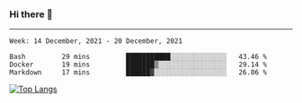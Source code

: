### Hi there 👋
---
<!--START_SECTION:waka-->
```text
Week: 14 December, 2021 - 20 December, 2021

Bash         29 mins         ███████████░░░░░░░░░░░░░░   43.46 % 
Docker       19 mins         ███████▒░░░░░░░░░░░░░░░░░   29.14 % 
Markdown     17 mins         ██████▓░░░░░░░░░░░░░░░░░░   26.06 % 
```
<!--END_SECTION:waka-->

[![Top Langs](https://github-readme-stats.vercel.app/api/top-langs/?username=HyunAh-iia&layout=compact)](https://github.com/anuraghazra/github-readme-stats)
<!--
**HyunAh-iia/HyunAh-iia** is a ✨ _special_ ✨ repository because its `README.md` (this file) appears on your GitHub profile.

Here are some ideas to get you started:

- 🔭 I’m currently working on ...
- 🌱 I’m currently learning ...
- 👯 I’m looking to collaborate on ...
- 🤔 I’m looking for help with ...
- 💬 Ask me about ...
- 📫 How to reach me: ...
- 😄 Pronouns: ...
- ⚡ Fun fact: ...
-->
